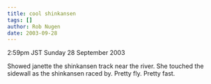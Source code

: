 ```yaml
---
title: cool shinkansen
tags: []
author: Rob Nugen
date: 2003-09-28
---
```


<p class=date>2:59pm JST Sunday 28 September 2003</p>

<p>Showed janette the shinkansen track near the river.   She touched
the sidewall as the shinkansen raced by.  Pretty fly.  Pretty fast.</p>
